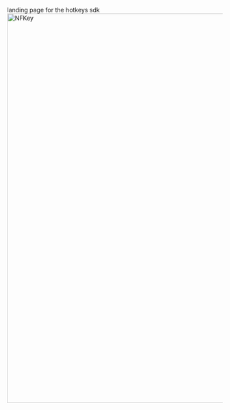 
landing page for the hotkeys sdk
<img width="909" alt="NFKey" src="https://user-images.githubusercontent.com/90976669/236003128-d9006118-20db-446b-a62b-2e94fae72958.png">
